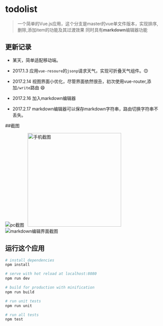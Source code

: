 # todolist

> 一个简单的Vue.js应用，这个分支是master的vue单文件版本，实现排序,删除,添加item的功能及其过渡效果
>同时具有**markdown**编辑器功能

## 更新记录

* 某天，简单适配移动端。

* 2017.1.3 应用`vue-resoure`的`jsonp`请求天气，实现可折叠天气组件。:blush:

* 2017.2.14 视图界面小优化，尽管界面依然很丑，初次使用vue-router,添加`/write`路由 :smile:

* 2017.2.16 加入markdown编辑器

* 2017.2.17 markdown编辑器可以保存markdown字符串，路由切换字符串不丢失。

##截图

![](https://github.com/imgss/ToDoList/blob/todolist-vuex/snip/pc.PNG "pc截图")  
<img src="https://github.com/imgss/ToDoList/blob/todolist-vuex/snip/phone.png" alt="手机截图" style="width:300px">    
![](https://github.com/imgss/ToDoList/blob/todolist-vuex/snip/markdown.PNG "markdown编辑界面截图") 

## 运行这个应用

``` bash
# install dependencies
npm install

# serve with hot reload at localhost:8080
npm run dev

# build for production with minification
npm run build

# run unit tests
npm run unit

# run all tests
npm test
```